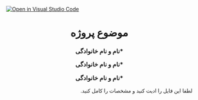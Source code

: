 [![Open in Visual Studio Code](https://classroom.github.com/assets/open-in-vscode-f059dc9a6f8d3a56e377f745f24479a46679e63a5d9fe6f495e02850cd0d8118.svg)](https://classroom.github.com/online_ide?assignment_repo_id=6429245&assignment_repo_type=AssignmentRepo)
<div dir="rtl"> 
  <h1 align="center">
    موضوع پروژه
  </h1>
  
  <h3 align="center">
     
  *نام و نام خانوادگی
     
  *نام و نام خانوادگی 
    
  *نام و نام خانوادگی    
 
  </h3>
  
  لطفا این فایل را ادیت کنید و مشخصات را کامل کنید.
  
</div>
